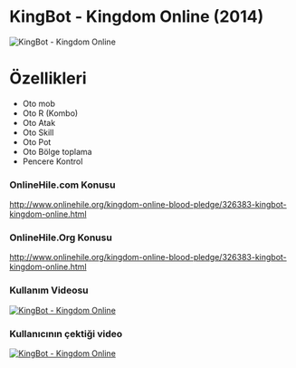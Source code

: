 # KingBot - Kingdom Online (2014)
![KingBot - Kingdom Online](http://git.piednight.com/img/kingbot.png)

# Özellikleri
  - Oto mob
  - Oto R (Kombo)
  - Oto Atak
  - Oto Skill
  - Oto Pot
  - Oto Bölge toplama
  - Pencere Kontrol

### OnlineHile.com Konusu
http://www.onlinehile.org/kingdom-online-blood-pledge/326383-kingbot-kingdom-online.html

### OnlineHile.Org Konusu
http://www.onlinehile.org/kingdom-online-blood-pledge/326383-kingbot-kingdom-online.html

### Kullanım Videosu
[![KingBot - Kingdom Online](http://git.piednight.com/img/kingbot1.jpg)](https://youtu.be/wxEV7jWJXOE)

### Kullanıcının çektiği video
[![KingBot - Kingdom Online](http://git.piednight.com/img/kingbot2.jpg)](https://youtu.be/qYOfpNw5Uuo)
